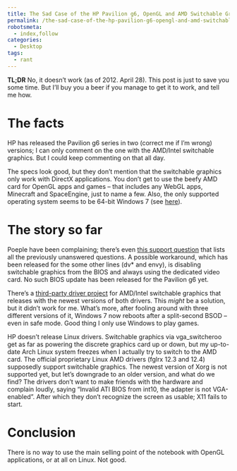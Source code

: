 ```yaml
---
title: The Sad Case of the HP Pavilion g6, OpenGL and AMD Switchable Graphics
permalink: /the-sad-case-of-the-hp-pavilion-g6-opengl-and-amd-switchable-graphics
robotsmeta:
  - index,follow
categories:
  - Desktop
tags:
  - rant
---
```


**TL;DR** No, it doesn’t work (as of 2012. April 28). This post is just to save you some time. But I’ll buy you a beer if you manage to get it to work, and tell me how.

<!-- more -->

# The facts

HP has released the Pavilion g6 series in two (correct me if I’m wrong) versions; I can only comment on the one with the AMD/Intel switchable graphics. But I could keep commenting on that all day.

The specs look good, but they don’t mention that the switchable graphics only work with DirectX applications. You don’t get to use the beefy AMD card for OpenGL apps and games – that includes any WebGL apps, Minecraft and SpaceEngine, just to name a few. Also, the only supported operating system seems to be 64-bit Windows 7 (see [here][1]).

 [1]: http://h10025.www1.hp.com/ewfrf/wc/softwareCategory?cc=us&lc=en&dlc=en&product=5078476

# The story so far

Poeple have been complaining; there’s even [this support question][2] that lists all the previously unanswered questions. A possible workaround, which has been released for the some other lines (dv* and envy), is disabling switchable graphics from the BIOS and always using the dedicated video card. No such BIOS update has been released for the Pavilion g6 yet.

 [2]: http://h30434.www3.hp.com/t5/Notebook-Display-and-Video/HP-What-is-wrong-with-your-support-g-series-switchable-graphics/td-p/964099

There’s a [third-party driver project][3] for AMD/Intel switchable graphics that releases with the newest versions of both drivers. This *might* be a solution, but it didn’t work for me. What’s more, after fooling around with three different versions of it, Windows 7 now reboots after a split-second BSOD – even in safe mode. Good thing I only use Windows to play games.

 [3]: http://leshcat.blogspot.com/

HP doesn’t release Linux drivers. Switchable graphics via vga_switcheroo get as far as powering the discrete graphics card up or down, but my up-to-date Arch Linux system freezes when I actually try to switch to the AMD card. The official proprietary Linux AMD drivers (fglrx 12.3 and 12.4) supposedly support switchable graphics. The newest version of Xorg is not supported yet, but let’s downgrade to an older version, and what do we find? The drivers don’t want to make friends with the hardware and complain loudly, saying “Invalid ATI BIOS from int10, the adapter is not VGA-enabled”. After which they don’t recognize the screen as usable; X11 fails to start.

# Conclusion

There is no way to use the main selling point of the notebook with OpenGL applications, or at all on Linux. Not good.
